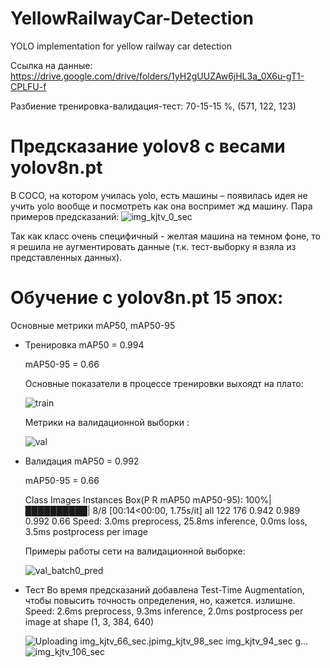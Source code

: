 # YellowRailwayCar-Detection
YOLO implementation for yellow railway car detection

Ссылка на данные: https://drive.google.com/drive/folders/1yH2gUUZAw6jHL3a_0X6u-gT1-CPLFU-f

Разбиение тренировка-валидация-тест: 70-15-15 %, (571, 122, 123)


# Предсказание yolov8 с весами yolov8n.pt
В COCO, на котором училась yolo, есть машины – появилась идея не учить yolo вообще и посмотреть как она воспримет жд машину.
Пара примеров предсказаний:
![img_kjtv_0_sec](https://github.com/Maria-Ul/YellowRailwayCar-Detection/assets/58764063/9382976a-ba68-4ead-8728-69ed52311ef3)

Так как класс очень специфичный - желтая машина на темном фоне, то я решила не аугментировать данные (т.к. тест-выборку я взяла из представленных данных). 

# Обучение с yolov8n.pt 15 эпох:
Основные метрики mAP50, mAP50-95

* Тренировка
  mAP50 = 0.994
  
  mAP50-95 = 0.66

  Основные показатели в процессе тренировки выхоядт на плато:
  
  ![train](https://github.com/Maria-Ul/YellowRailwayCar-Detection/assets/58764063/5140e339-3873-4045-b677-14d7ffa19720)

  Метрики на валидационной выборки : 
  
  ![val](https://github.com/Maria-Ul/YellowRailwayCar-Detection/assets/58764063/f64811e9-08f3-455c-9179-8d6818d74022)

  
* Валидация
  mAP50 = 0.992
  
  mAP50-95 =  0.66
  
  Class     Images  Instances      Box(P          R      mAP50  mAP50-95): 100%|██████████| 8/8 [00:14<00:00,  1.75s/it]
   all        122        176      0.942      0.989      0.992       0.66
  Speed: 3.0ms preprocess, 25.8ms inference, 0.0ms loss, 3.5ms postprocess per image

  Примеры работы сети на валидационной выборке:
  
  ![val_batch0_pred](https://github.com/Maria-Ul/YellowRailwayCar-Detection/assets/58764063/3937ee7f-9a71-4a20-9a4c-6a87b34f4cca)

  
* Тест
  Во время предсказаний добавлена Test-Time Augmentation, чтобы повысить точность определения, но, кажется. излишне. 
  Speed: 2.6ms preprocess, 9.3ms inference, 2.0ms postprocess per image at shape (1, 3, 384, 640)

  ![Uploading img_kjtv_66_sec.jp![img_kjtv_98_sec](https://github.com/Maria-Ul/YellowRailwayCar-Detection/assets/58764063/3ce96742-67fd-4d38-a778-1f3b5f3fc781)
![img_kjtv_94_sec](https://github.com/Maria-Ul/YellowRailwayCar-Detection/assets/58764063/23f7d00d-0f7e-4817-8b0a-d6706274fcda)
g…]()![img_kjtv_106_sec](https://github.com/Maria-Ul/YellowRailwayCar-Detection/assets/58764063/506fc8f3-ff09-4edf-8542-9681e0b47625)


